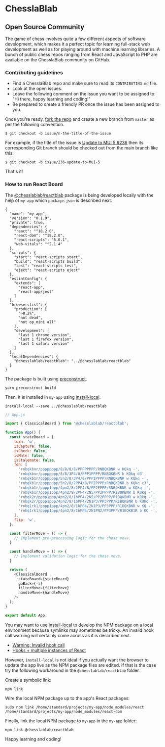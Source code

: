 # ChesslaBlab

## Open Source Community

The game of chess involves quite a few different aspects of software development, which makes it a perfect topic for learning full-stack web development as well as for playing around with machine learning libraries. A bunch of public chess repos ranging from React and JavaScript to PHP are available on the ChesslaBlab community on GitHub.

### Contributing guidelines

- Find a ChesslaBlab repo and make sure to read its `CONTRIBUTING.md` file.
- Look at the open issues.
- Leave the following comment on the issue you want to be assigned to: "Hi there, happy learning and coding!"
- Be prepared to create a friendly PR once the issue has been assigned to you.

Once you're ready, [fork the repo](https://docs.github.com/es/get-started/quickstart/fork-a-repo) and create a new branch from `master` as per the following convention.

```text
$ git checkout -b issue/n-the-title-of-the-issue
```

For example, if the title of the issue is [Update to MUI 5 #236](https://github.com/chesslablab/react-chess/issues/236) then its corresponding Git branch should be checked out from the main branch like this.

```text
$ git checkout -b issue/236-update-to-MUI-5
```

That's it!

### How to run React Board

The [@chesslablab/reactblab](https://www.npmjs.com/package/@chesslablab/reactblab) package is being developed locally with the help of `my-app` which `package.json` is described next.

```
{
  "name": "my-app",
  "version": "0.1.0",
  "private": true,
  "dependencies": {
    "react": "^18.2.0",
    "react-dom": "^18.2.0",
    "react-scripts": "5.0.1",
    "web-vitals": "^2.1.4"
  },
  "scripts": {
    "start": "react-scripts start",
    "build": "react-scripts build",
    "test": "react-scripts test",
    "eject": "react-scripts eject"
  },
  "eslintConfig": {
    "extends": [
      "react-app",
      "react-app/jest"
    ]
  },
  "browserslist": {
    "production": [
      ">0.2%",
      "not dead",
      "not op_mini all"
    ],
    "development": [
      "last 1 chrome version",
      "last 1 firefox version",
      "last 1 safari version"
    ]
  },
  "localDependencies": {
    "@chesslablab/reactblab": "../@chesslablab/reactblab"
  }
}
```

The package is built using [preconstruct](https://github.com/preconstruct/preconstruct).

```
yarn preconstruct build
```

Then, it is installed in `my-app` using [install-local](https://www.npmjs.com/package/install-local).

```
install-local --save ../@chesslablab/reactblab
```

```js
// App.js

import { ClassicalBoard } from '@chesslablab/reactblab';

function App() {
  const stateBoard = {
    turn: 'w',
    isCapture: false,
    isCheck: false,
    isMate: false,
    isStalemate: false,
    fen: [
      'rnbqkbnr/pppppppp/8/8/8/8/PPPPPPPP/RNBQKBNR w KQkq -',
      'rnbqkbnr/pppppppp/8/8/3P4/8/PPP1PPPP/RNBQKBNR b KQkq d3',
      'rnbqkb1r/pppppppp/5n2/8/3P4/8/PPP1PPPP/RNBQKBNR w KQkq -',
      'rnbqkb1r/pppppppp/5n2/8/2PP4/8/PP2PPPP/RNBQKBNR b KQkq c3',
      'rnbqkb1r/pppp1ppp/4pn2/8/2PP4/8/PP2PPPP/RNBQKBNR w KQkq -',
      'rnbqkb1r/pppp1ppp/4pn2/8/2PP4/2N5/PP2PPPP/R1BQKBNR b KQkq -',
      'rnbqk2r/pppp1ppp/4pn2/8/1bPP4/2N5/PP2PPPP/R1BQKBNR w KQkq -',
      'rnbqk2r/pppp1ppp/4pn2/8/1bPP4/2N1P3/PP3PPP/R1BQKBNR b KQkq -',
      'rnbq1rk1/pppp1ppp/4pn2/8/1bPP4/2N1P3/PP3PPP/R1BQKBNR w KQ -',
      'rnbq1rk1/pppp1ppp/4pn2/8/1bPP4/2N1PN2/PP3PPP/R1BQKB1R b KQ -',
    ],
    flip: 'w',
  };

  const filterMove = () => {
    // Implement pre-processing logic for the chess move.
  }

  const handleMove = () => {
    // Implement validation logic for the chess move.
  }

  return (
    <ClassicalBoard
      stateBoard={stateBoard}
      goBack={-5}
      filterMove={filterMove}
      handleMove={handleMove}
    />
  );
}

export default App;
```

You may want to use [install-local](https://www.npmjs.com/package/install-local) to develop the NPM package on a local environment because symlinks may sometimes be tricky. An invalid hook call warning will certainly come across as it is described next.

- [Warning: Invalid hook call](https://github.com/preconstruct/preconstruct/issues/581)
- [Hooks + multiple instances of React](https://github.com/facebook/react/issues/13991)

However, `install-local` is not ideal if you actually want the browser to update the app live as the NPM package files are edited. If that is the case try the following workaround in the `@chesslablab/reactblab` folder.

Create a symbolic link:

```
npm link
```

Wire the local NPM package up to the app's React packages:

```
sudo npm link /home/standard/projects/my-app/node_modules/react /home/standard/projects/my-app/node_modules/react-dom
```

Finally, link the local NPM package to `my-app` in the `my-app` folder:

```
npm link @chesslablab/reactblab
```

Happy learning and coding!

